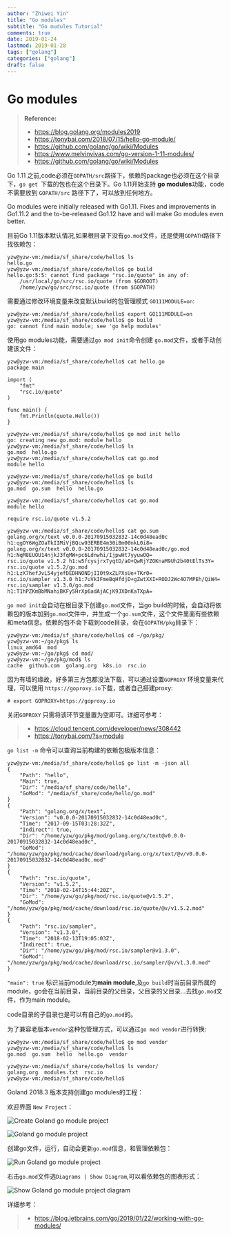 ```yaml
---
author: "Zhiwei Yin"
title: "Go modules"
subtitle: "Go mudules Tutorial"
comments: true
date: 2019-01-24
lastmod: 2019-01-28
tags: ["golang"]
categories: ["golang"]
draft: false
---
```


# Go modules

> **Reference:**  
> * https://blog.golang.org/modules2019   
> * https://tonybai.com/2018/07/15/hello-go-module/  
> * https://github.com/golang/go/wiki/Modules   
> * https://www.melvinvivas.com/go-version-1-11-modules/   
> * https://github.com/golang/go/wiki/Modules

Go 1.11 之前,code必须在`GOPATH/src`路径下，依赖的package也必须在这个目录下，`go get `下载的包也在这个目录下。Go 1.11开始支持 **go modules**功能，code不需要放到 `GOPATH/src` 路径下了，可以放到任何地方。  

Go modules were initially released with Go1.11. Fixes and improvements in Go1.11.2 and the to-be-released Go1.12 have and will make Go modules even better.

目前Go 1.11版本默认情况,如果根目录下没有`go.mod`文件，还是使用`GOPATH`路径下找依赖包：

```
yzw@yzw-vm:/media/sf_share/code/hello$ ls
hello.go
yzw@yzw-vm:/media/sf_share/code/hello$ go build
hello.go:5:5: cannot find package "rsc.io/quote" in any of:
	/usr/local/go/src/rsc.io/quote (from $GOROOT)
	/home/yzw/go/src/rsc.io/quote (from $GOPATH)

```

需要通过修改环境变量来改变默认build的包管理模式 `GO111MODULE=on`:

```
yzw@yzw-vm:/media/sf_share/code/hello$ export GO111MODULE=on
yzw@yzw-vm:/media/sf_share/code/hello$ go build
go: cannot find main module; see 'go help modules'
```

使用go modules功能，需要通过`go mod init`命令创建 `go.mod`文件，或者手动创建该文件：

```
yzw@yzw-vm:/media/sf_share/code/hello$ cat hello.go 
package main

import (
    "fmt"
    "rsc.io/quote"
)

func main() {
    fmt.Println(quote.Hello())
}

yzw@yzw-vm:/media/sf_share/code/hello$ go mod init hello
go: creating new go.mod: module hello
yzw@yzw-vm:/media/sf_share/code/hello$ ls
go.mod  hello.go
yzw@yzw-vm:/media/sf_share/code/hello$ cat go.mod 
module hello

yzw@yzw-vm:/media/sf_share/code/hello$ go build
yzw@yzw-vm:/media/sf_share/code/hello$ ls
go.mod  go.sum  hello  hello.go

yzw@yzw-vm:/media/sf_share/code/hello$ cat go.mod
module hello

require rsc.io/quote v1.5.2

yzw@yzw-vm:/media/sf_share/code/hello$ cat go.sum 
golang.org/x/text v0.0.0-20170915032832-14c0d48ead0c h1:qgOY6WgZOaTkIIMiVjBQcw93ERBE4m30iBm00nkL0i8=
golang.org/x/text v0.0.0-20170915032832-14c0d48ead0c/go.mod h1:NqM8EUOU14njkJ3fqMW+pc6Ldnwhi/IjpwHt7yyuwOQ=
rsc.io/quote v1.5.2 h1:w5fcysjrx7yqtD/aO+QwRjYZOKnaM9Uh2b40tElTs3Y=
rsc.io/quote v1.5.2/go.mod h1:LzX7hefJvL54yjefDEDHNONDjII0t9xZLPXsUe+TKr0=
rsc.io/sampler v1.3.0 h1:7uVkIFmeBqHfdjD+gZwtXXI+RODJ2Wc4O7MPEh/QiW4=
rsc.io/sampler v1.3.0/go.mod h1:T1hPZKmBbMNahiBKFy5HrXp6adAjACjK9JXDnKaTXpA=

```

`go mod init`会自动在根目录下创建`go.mod`文件，当go build的时候，会自动将依赖包的版本加到`go.mod`文件中，并生成一个`go.sum`文件，这个文件里面有些依赖和meta信息。依赖的包不会下载到code目录，会在`GOPATH/pkg`目录下：

```
yzw@yzw-vm:/media/sf_share/code/hello$ cd ~/go/pkg/
yzw@yzw-vm:~/go/pkg$ ls
linux_amd64  mod
yzw@yzw-vm:~/go/pkg$ cd mod/
yzw@yzw-vm:~/go/pkg/mod$ ls
cache  github.com  golang.org  k8s.io  rsc.io
```

因为有墙的缘故，好多第三方包都没法下载，可以通过设置`GOPROXY` 环境变量来代理，可以使用 `https://goproxy.io`下载，或者自己搭建proxy:

```
# export GOPROXY=https://goproxy.io
```

关闭`GOPROXY` 只需将该环节变量置为空即可。详细可参考：

> * https://cloud.tencent.com/developer/news/308442  
> * https://tonybai.com/?s=module

`go list -m` 命令可以查询当前构建的依赖包极版本信息：

```
yzw@yzw-vm:/media/sf_share/code/hello$ go list -m -json all
{
	"Path": "hello",
	"Main": true,
	"Dir": "/media/sf_share/code/hello",
	"GoMod": "/media/sf_share/code/hello/go.mod"
}
{
	"Path": "golang.org/x/text",
	"Version": "v0.0.0-20170915032832-14c0d48ead0c",
	"Time": "2017-09-15T03:28:32Z",
	"Indirect": true,
	"Dir": "/home/yzw/go/pkg/mod/golang.org/x/text@v0.0.0-20170915032832-14c0d48ead0c",
	"GoMod": "/home/yzw/go/pkg/mod/cache/download/golang.org/x/text/@v/v0.0.0-20170915032832-14c0d48ead0c.mod"
}
{
	"Path": "rsc.io/quote",
	"Version": "v1.5.2",
	"Time": "2018-02-14T15:44:20Z",
	"Dir": "/home/yzw/go/pkg/mod/rsc.io/quote@v1.5.2",
	"GoMod": "/home/yzw/go/pkg/mod/cache/download/rsc.io/quote/@v/v1.5.2.mod"
}
{
	"Path": "rsc.io/sampler",
	"Version": "v1.3.0",
	"Time": "2018-02-13T19:05:03Z",
	"Indirect": true,
	"Dir": "/home/yzw/go/pkg/mod/rsc.io/sampler@v1.3.0",
	"GoMod": "/home/yzw/go/pkg/mod/cache/download/rsc.io/sampler/@v/v1.3.0.mod"
}

```

`"main": true` 标识当前module为**main module**,及`go build`时当前目录所属的module，go会在当前目录，当前目录的父目录，父目录的父目录...去找`go.mod`文件，作为main module。

code目录的子目录也是可以有自己的`go.mod`的。

为了兼容老版本`vendor`这种包管理方式，可以通过`go mod vendor`进行转换:

```
yzw@yzw-vm:/media/sf_share/code/hello$ go mod vendor
yzw@yzw-vm:/media/sf_share/code/hello$ ls
go.mod  go.sum  hello  hello.go  vendor

yzw@yzw-vm:/media/sf_share/code/hello$ ls vendor/
golang.org  modules.txt  rsc.io
yzw@yzw-vm:/media/sf_share/code/hello$ 

```

Goland 2018.3 版本支持创建go modules的工程：

欢迎界面 `New Project`：

![Create Goland go module project](/images/go-goland-create-modules-project.PNG)

![Goland go module project](/images/go-goland-create-modules-project-2.PNG)

创建go文件，运行，自动会更新`go.mod`信息，和管理依赖包：

![Run Goland go module project](/images/go-goland-create-modules-project-3.PNG)

右击`go.mod`文件选`Diagrams | Show Diagram`,可以看依赖包的图表形式：

![Show Goland go module project diagram](/images/go-goland-create-modules-project-4.PNG)

详细参考：  

> * https://blog.jetbrains.com/go/2019/01/22/working-with-go-modules/